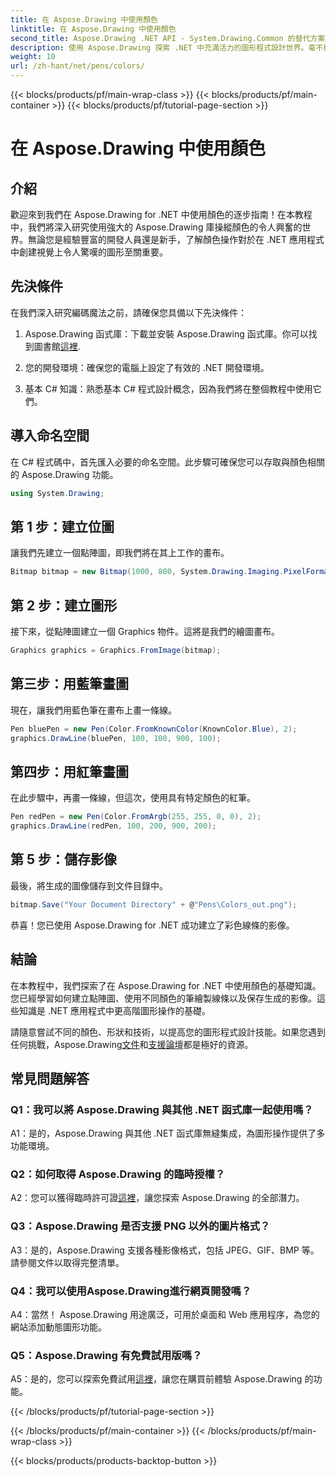 ```yaml
---
title: 在 Aspose.Drawing 中使用顏色
linktitle: 在 Aspose.Drawing 中使用顏色
second_title: Aspose.Drawing .NET API - System.Drawing.Common 的替代方案
description: 使用 Aspose.Drawing 探索 .NET 中充滿活力的圖形程式設計世界。毫不費力地創造出令人驚嘆的視覺效果。
weight: 10
url: /zh-hant/net/pens/colors/
---
```


{{< blocks/products/pf/main-wrap-class >}}
{{< blocks/products/pf/main-container >}}
{{< blocks/products/pf/tutorial-page-section >}}

# 在 Aspose.Drawing 中使用顏色

## 介紹

歡迎來到我們在 Aspose.Drawing for .NET 中使用顏色的逐步指南！在本教程中，我們將深入研究使用強大的 Aspose.Drawing 庫操縱顏色的令人興奮的世界。無論您是經驗豐富的開發人員還是新手，了解顏色操作對於在 .NET 應用程式中創建視覺上令人驚嘆的圖形至關重要。

## 先決條件

在我們深入研究編碼魔法之前，請確保您具備以下先決條件：

1.  Aspose.Drawing 函式庫：下載並安裝 Aspose.Drawing 函式庫。你可以找到圖書館[這裡](https://releases.aspose.com/drawing/net/).

2. 您的開發環境：確保您的電腦上設定了有效的 .NET 開發環境。

3. 基本 C# 知識：熟悉基本 C# 程式設計概念，因為我們將在整個教程中使用它們。

## 導入命名空間

在 C# 程式碼中，首先匯入必要的命名空間。此步驟可確保您可以存取與顏色相關的 Aspose.Drawing 功能。

```csharp
using System.Drawing;
```

## 第 1 步：建立位圖

讓我們先建立一個點陣圖，即我們將在其上工作的畫布。

```csharp
Bitmap bitmap = new Bitmap(1000, 800, System.Drawing.Imaging.PixelFormat.Format32bppPArgb);
```

## 第 2 步：建立圖形

接下來，從點陣圖建立一個 Graphics 物件。這將是我們的繪圖畫布。

```csharp
Graphics graphics = Graphics.FromImage(bitmap);
```

## 第三步：用藍筆畫圖

現在，讓我們用藍色筆在畫布上畫一條線。

```csharp
Pen bluePen = new Pen(Color.FromKnownColor(KnownColor.Blue), 2);
graphics.DrawLine(bluePen, 100, 100, 900, 100);
```

## 第四步：用紅筆畫圖

在此步驟中，再畫一條線，但這次，使用具有特定顏色的紅筆。

```csharp
Pen redPen = new Pen(Color.FromArgb(255, 255, 0, 0), 2);
graphics.DrawLine(redPen, 100, 200, 900, 200);
```

## 第 5 步：儲存影像

最後，將生成的圖像儲存到文件目錄中。

```csharp
bitmap.Save("Your Document Directory" + @"Pens\Colors_out.png");
```

恭喜！您已使用 Aspose.Drawing for .NET 成功建立了彩色線條的影像。

## 結論

在本教程中，我們探索了在 Aspose.Drawing for .NET 中使用顏色的基礎知識。您已經學習如何建立點陣圖、使用不同顏色的筆繪製線條以及保存生成的影像。這些知識是 .NET 應用程式中更高階圖形操作的基礎。

請隨意嘗試不同的顏色、形狀和技術，以提高您的圖形程式設計技能。如果您遇到任何挑戰，Aspose.Drawing[文件](https://reference.aspose.com/drawing/net/)和[支援論壇](https://forum.aspose.com/c/diagram/17)都是極好的資源。

## 常見問題解答

### Q1：我可以將 Aspose.Drawing 與其他 .NET 函式庫一起使用嗎？

A1：是的，Aspose.Drawing 與其他 .NET 函式庫無縫集成，為圖形操作提供了多功能環境。

### Q2：如何取得 Aspose.Drawing 的臨時授權？

 A2：您可以獲得臨時許可證[這裡](https://purchase.aspose.com/temporary-license/)，讓您探索 Aspose.Drawing 的全部潛力。

### Q3：Aspose.Drawing 是否支援 PNG 以外的圖片格式？

A3：是的，Aspose.Drawing 支援各種影像格式，包括 JPEG、GIF、BMP 等。請參閱文件以取得完整清單。

### Q4：我可以使用Aspose.Drawing進行網頁開發嗎？

A4：當然！ Aspose.Drawing 用途廣泛，可用於桌面和 Web 應用程序，為您的網站添加動態圖形功能。

### Q5：Aspose.Drawing 有免費試用版嗎？

 A5：是的，您可以探索免費試用[這裡](https://releases.aspose.com/drawing/net/)，讓您在購買前體驗 Aspose.Drawing 的功能。

{{< /blocks/products/pf/tutorial-page-section >}}

{{< /blocks/products/pf/main-container >}}
{{< /blocks/products/pf/main-wrap-class >}}

{{< blocks/products/products-backtop-button >}}
